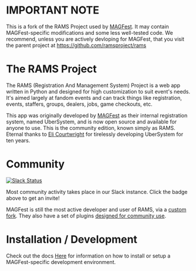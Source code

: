 IMPORTANT NOTE
==============

This is a fork of the RAMS Project used by [MAGFest](http://magfest.org).  It may contain MAGFest-specific modifications and some less well-tested code. We recommend, unless you are actively devloping for MAGFest, that you visit the parent project at https://github.com/ramsproject/rams

The RAMS Project
=======

The RAMS (Registration And Management System) Project is a web app written in Python and designed for high customization to suit event's needs. It's aimed largely at fandom events and can track things like registration, events, staffers, groups, dealers, jobs, game checkouts, etc.

This app was originally developed by [MAGFest](http://magfest.org) as their internal registration system, named UberSystem, and is now open source and available for anyone to use. This is the community edition, known simply as RAMS. Eternal thanks to [Eli Courtwright](https://github.com/EliAndrewC) for tirelessly developing UberSystem for ten years.

Community
=========
[![Slack Status](https://slackin-ramsproject.herokuapp.com/badge.svg)](https://slackin-ramsproject.herokuapp.com/)

Most community activity takes place in our Slack instance. Click the badge above to get an invite!

MAGFest is still the most active developer and user of RAMS, via a [custom fork](https://github.com/magfest/ubersystem). They also have a set of plugins [designed for community use](https://github.com/rams).

Installation / Development
===========================

Check out the docs [Here](INSTALL.md) for information on how to install or setup a MAGFest-specific development environment.
